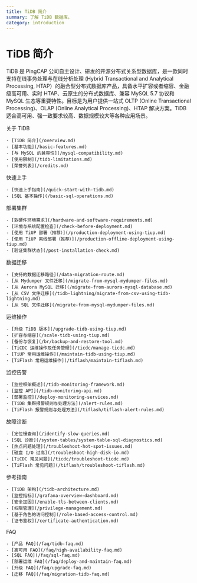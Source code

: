 ```yaml
---
title: TiDB 简介
summary: 了解 TiDB 数据库。
category: introduction
---
```


# TiDB 简介

TiDB 是 PingCAP 公司自主设计、研发的开源分布式关系型数据库，是一款同时支持在线事务处理与在线分析处理 (Hybrid Transactional and Analytical Processing, HTAP）的融合型分布式数据库产品，具备水平扩容或者缩容、金融级高可用、实时 HTAP、云原生的分布式数据库、兼容 MySQL 5.7 协议和 MySQL 生态等重要特性。目标是为用户提供一站式 OLTP (Online Transactional Processing)、OLAP (Online Analytical Processing)、HTAP 解决方案。TiDB 适合高可用、强一致要求较高、数据规模较大等各种应用场景。

<NavColumns>
  <NavColumn>
    <ColumnTitle>关于 TiDB</ColumnTitle>

    - [TiDB 简介](/overview.md)
    - [基本功能](/basic-features.md)
    - [与 MySQL 的兼容性](/mysql-compatibility.md)
    - [使用限制](/tidb-limitations.md)
    - [荣誉列表](/credits.md)

  </NavColumn>

  <NavColumn>
    <ColumnTitle>快速上手</ColumnTitle>

    - [快速上手指南](/quick-start-with-tidb.md)
    - [SQL 基本操作](/basic-sql-operations.md)

  </NavColumn>

  <NavColumn>
    <ColumnTitle>部署集群</ColumnTitle>

    - [软硬件环境需求](/hardware-and-software-requirements.md)
    - [环境与系统配置检查](/check-before-deployment.md)
    - [使用 TiUP 部署（推荐）](/production-deployment-using-tiup.md)
    - [使用 TiUP 离线部署（推荐）](/production-offline-deployment-using-tiup.md)
    - [验证集群状态](/post-installation-check.md)

  </NavColumn>

  <NavColumn>
    <ColumnTitle>数据迁移</ColumnTitle>

    - [支持的数据迁移路径](/data-migration-route.md)
    - [从 Mydumper 文件迁移](/migrate-from-mysql-mydumper-files.md)
    - [从 Aurora MySQL 迁移](/migrate-from-aurora-mysql-database.md)
    - [从 CSV 文件迁移](/tidb-lightning/migrate-from-csv-using-tidb-lightning.md)
    - [从 SQL 文件迁移](/migrate-from-mysql-mydumper-files.md)

  </NavColumn>

  <NavColumn>
    <ColumnTitle>运维操作</ColumnTitle>

    - [升级 TiDB 版本](/upgrade-tidb-using-tiup.md)
    - [扩容与缩容](/scale-tidb-using-tiup.md)
    - [备份与恢复](/br/backup-and-restore-tool.md)
    - [TiCDC 运维操作及任务管理](/ticdc/manage-ticdc.md)
    - [TiUP 常用运维操作](/maintain-tidb-using-tiup.md)
    - [TiFlash 常用运维操作](/tiflash/maintain-tiflash.md)

  </NavColumn>

  <NavColumn>
    <ColumnTitle>监控告警</ColumnTitle>

    - [监控框架概述](/tidb-monitoring-framework.md)
    - [监控 API](/tidb-monitoring-api.md)
    - [部署监控](/deploy-monitoring-services.md)
    - [TiDB 集群报警规则与处理方法](/alert-rules.md)
    - [TiFlash 报警规则与处理方法](/tiflash/tiflash-alert-rules.md)

  </NavColumn>

  <NavColumn>
    <ColumnTitle>故障诊断</ColumnTitle>

    - [定位慢查询](/identify-slow-queries.md)
    - [SQL 诊断](/system-tables/system-table-sql-diagnostics.md)
    - [热点问题处理](/troubleshoot-hot-spot-issues.md)
    - [磁盘 I/O 过高](/troubleshoot-high-disk-io.md)
    - [TiCDC 常见问题](/ticdc/troubleshoot-ticdc.md)
    - [TiFlash 常见问题](/tiflash/troubleshoot-tiflash.md)

  </NavColumn>

  <NavColumn>
    <ColumnTitle>参考指南</ColumnTitle>

    - [TiDB 架构](/tidb-architecture.md)
    - [监控指标](/grafana-overview-dashboard.md)
    - [安全加固](/enable-tls-between-clients.md)
    - [权限管理](/privilege-management.md)
    - [基于角色的访问控制](/role-based-access-control.md)
    - [证书鉴权](/certificate-authentication.md)

  </NavColumn>

  <NavColumn>
    <ColumnTitle>FAQ</ColumnTitle>

    - [产品 FAQ](/faq/tidb-faq.md)
    - [高可用 FAQ](/faq/high-availability-faq.md)
    - [SQL FAQ](/faq/sql-faq.md)
    - [部署运维 FAQ](/faq/deploy-and-maintain-faq.md)
    - [升级 FAQ](/faq/upgrade-faq.md)
    - [迁移 FAQ](/faq/migration-tidb-faq.md)

  </NavColumn>
</NavColumns>
